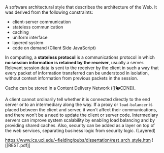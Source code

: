A software architectural style that describes the architecture of the Web. It was derived from the following constraints:

- client-server communication
- stateless communication
- caching
- uniform interface
- layered system
- code on demand (Client Side JavaScript)

In computing, a **stateless protocol** is a communications protocol in which **no session information is retained by the receiver**, usually a server. 
Relevant session data is sent to the receiver by the client in such a way that every packet of information transferred can be understood in isolation, without context information from previous packets in the session.

Cache can be stored in a Content Delivery Network ([[🐿CDN]]).

A client cannot ordinarily tell whether it is connected directly to the end server or to an intermediary along the way. If a proxy or `load-balancer` is placed between the client and server, it won't affect their communications, and there won't be a need to update the client or server code. Intermediary servers can improve system scalability by enabling load balancing and by providing shared caches. Also, security can be added as a layer on top of the web services, separating business logic from security logic. (Layered)

https://www.ics.uci.edu/~fielding/pubs/dissertation/rest_arch_style.htm
![[REST.pdf]]